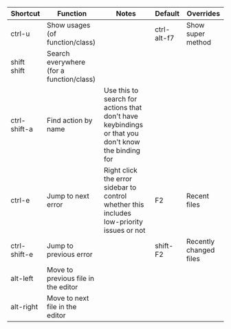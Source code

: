 Shortcut | Function | Notes | Default | Overrides
-------- | -------- | ----- | ------- | ---------
ctrl-u | Show usages (of function/class) | | ctrl-alt-f7 | Show super method 
shift shift | Search everywhere (for a function/class) | | | 
ctrl-shift-a | Find action by name | Use this to search for actions that don't have keybindings or that you don't know the binding for | |
ctrl-e | Jump to next error | Right click the error sidebar to control whether this includes low-priority issues or not | F2 | Recent files
ctrl-shift-e | Jump to previous error | | shift-F2 | Recently changed files 
alt-left | Move to previous file in the editor | | |
alt-right | Move to next file in the editor | | |
